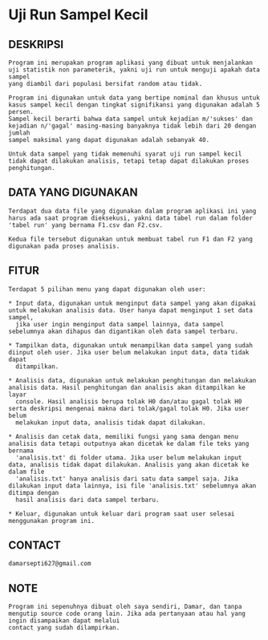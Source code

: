 # Uji Run Sampel Kecil

## DESKRIPSI
	
	Program ini merupakan program aplikasi yang dibuat untuk menjalankan uji statistik non parameterik, yakni uji run untuk menguji apakah data sampel
	yang diambil dari populasi bersifat random atau tidak.
	
	Program ini digunakan untuk data yang bertipe nominal dan khusus untuk kasus sampel kecil dengan tingkat signifikansi yang digunakan adalah 5 persen.
	Sampel kecil berarti bahwa data sampel untuk kejadian m/'sukses' dan kejadian n/'gagal' masing-masing banyaknya tidak lebih dari 20 dengan jumlah
	sampel maksimal yang dapat digunakan adalah sebanyak 40.

	Untuk data sampel yang tidak memenuhi syarat uji run sampel kecil tidak dapat dilakukan analisis, tetapi tetap dapat dilakukan proses penghitungan.

## DATA YANG DIGUNAKAN
	
	Terdapat dua data file yang digunakan dalam program aplikasi ini yang harus ada saat program dieksekusi, yakni data tabel run dalam folder 
	'tabel run' yang bernama F1.csv dan F2.csv.
	
	Kedua file tersebut digunakan untuk membuat tabel run F1 dan F2 yang digunakan pada proses analisis.

## FITUR
	
	Terdapat 5 pilihan menu yang dapat digunakan oleh user:
	
	* Input data, digunakan untuk menginput data sampel yang akan dipakai untuk melakukan analisis data. User hanya dapat menginput 1 set data sampel,
	  jika user ingin menginput data sampel lainnya, data sampel sebelumnya akan dihapus dan digantikan oleh data sampel terbaru.
	
	* Tampilkan data, digunakan untuk menampilkan data sampel yang sudah diinput oleh user. Jika user belum melakukan input data, data tidak dapat
	  ditampilkan.

	* Analisis data, digunakan untuk melakukan penghitungan dan melakukan analisis data. Hasil penghitungan dan analisis akan ditampilkan ke layar 
	  console. Hasil analisis berupa tolak H0 dan/atau gagal tolak H0 serta deskripsi mengenai makna dari tolak/gagal tolak H0. Jika user belum 
	  melakukan input data, analisis tidak dapat dilakukan.

	* Analisis dan cetak data, memiliki fungsi yang sama dengan menu analisis data tetapi outputnya akan dicetak ke dalam file teks yang bernama 
	  'analisis.txt' di folder utama. Jika user belum melakukan input data, analisis tidak dapat dilakukan. Analisis yang akan dicetak ke dalam file 
	  'analisis.txt' hanya analisis dari satu data sampel saja. Jika dilakukan input data lainnya, isi file 'analisis.txt' sebelumnya akan ditimpa dengan
	  hasil analisis dari data sampel terbaru.

	* Keluar, digunakan untuk keluar dari program saat user selesai menggunakan program ini.

## CONTACT

	damarsepti627@gmail.com

## NOTE

	Program ini sepenuhnya dibuat oleh saya sendiri, Damar, dan tanpa mengutip source code orang lain. Jika ada pertanyaan atau hal yang ingin disampaikan dapat melalui 
	contact yang sudah dilampirkan.

